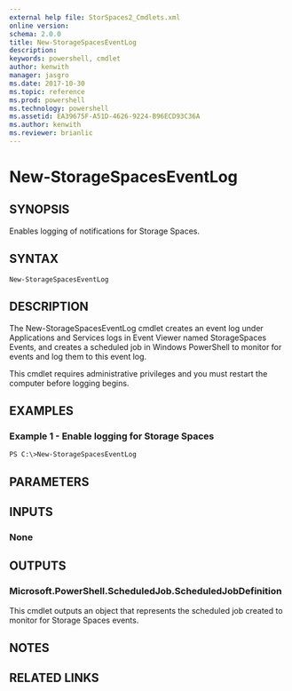 ```yaml
---
external help file: StorSpaces2_Cmdlets.xml
online version: 
schema: 2.0.0
title: New-StorageSpacesEventLog
description: 
keywords: powershell, cmdlet
author: kenwith
manager: jasgro
ms.date: 2017-10-30
ms.topic: reference
ms.prod: powershell
ms.technology: powershell
ms.assetid: EA39675F-A51D-4626-9224-B96ECD93C36A
ms.author: kenwith
ms.reviewer: brianlic
---
```


# New-StorageSpacesEventLog

## SYNOPSIS
Enables logging of notifications for Storage Spaces.

## SYNTAX

```
New-StorageSpacesEventLog
```

## DESCRIPTION
The New-StorageSpacesEventLog cmdlet creates an event log under Applications and Services logs in Event Viewer named StorageSpaces Events, and creates a scheduled job in Windows PowerShell to monitor for events and log them to this event log.

This cmdlet requires administrative privileges and you must restart the computer before logging begins.

## EXAMPLES

### Example 1 - Enable logging for Storage Spaces
```
PS C:\>New-StorageSpacesEventLog
```

## PARAMETERS

## INPUTS

### None

## OUTPUTS

### Microsoft.PowerShell.ScheduledJob.ScheduledJobDefinition
This cmdlet outputs an object that represents the scheduled job created to monitor for Storage Spaces events.

## NOTES

## RELATED LINKS
